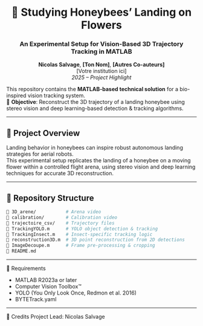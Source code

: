 <h1 align="center">🐝 Studying Honeybees’ Landing on Flowers</h1>
<h3 align="center">An Experimental Setup for Vision-Based 3D Trajectory Tracking in MATLAB</h3>

<p align="center">
  <b>Nicolas Salvage</b>, <b>[Ton Nom]</b>, <b>[Autres Co-auteurs]</b>  
  <br>
  [Votre institution ici]  
  <br>
  <i>2025 – Project Highlight</i>
</p>

This repository contains the **MATLAB-based technical solution** for a bio-inspired vision tracking system.  
🎯 **Objective**: Reconstruct the 3D trajectory of a landing honeybee using stereo vision and deep learning-based detection & tracking algorithms.

---

## 🚀 Project Overview

Landing behavior in honeybees can inspire robust autonomous landing strategies for aerial robots.  
This experimental setup replicates the landing of a honeybee on a moving flower within a controlled flight arena, using stereo vision and deep learning techniques for accurate 3D reconstruction.

---

## 📂 Repository Structure

```bash
📁 3D_arene/           # Arena video
📁 calibration/        # Calibration video
📁 trajectoire_csv/    # Trajectory files
📄 TrackingYOLO.m      # YOLO object detection & tracking
📄 TrackingInsect.m    # Insect-specific tracking logic
📄 reconstruction3D.m  # 3D point reconstruction from 2D detections
📄 ImageDecoupe.m      # Frame pre-processing & cropping
📄 README.md

```
---
🧰 Requirements

- MATLAB R2023a or later
- Computer Vision Toolbox™
- YOLO (You Only Look Once, Redmon et al. 2016) 
- BYTETrack.yaml 

---

👤 Credits
Project Lead: Nicolas Salvage
